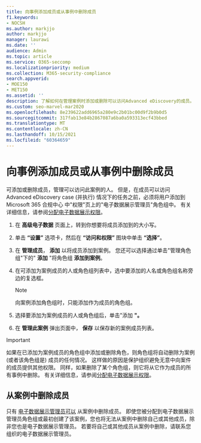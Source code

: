 ```yaml
---
title: 向事例添加成员或从事例中删除成员
f1.keywords:
- NOCSH
ms.author: markjjo
author: markjjo
manager: laurawi
ms.date: ''
audience: Admin
ms.topic: article
ms.service: O365-seccomp
ms.localizationpriority: medium
ms.collection: M365-security-compliance
search.appverid:
- MOE150
- MET150
ms.assetid: ''
description: 了解如何在管理案例时添加或删除可以访问Advanced eDiscovery的成员。
ms.custom: seo-marvel-mar2020
ms.openlocfilehash: 8e239622add6965a280e9c2b01bc00d9f2b9b0d5
ms.sourcegitcommit: 317fab13e84b2867087a6ba0a593313ecf43bbed
ms.translationtype: MT
ms.contentlocale: zh-CN
ms.lasthandoff: 10/15/2021
ms.locfileid: "60364659"
---
```

# <a name="add-or-remove-members-from-a-case"></a>向事例添加成员或从事例中删除成员

可添加或删除成员，管理可以访问此案例的人。 但是，在成员可以访问 Advanced eDiscovery case (并执行) 情况下的任务之前，必须将用户添加到 Microsoft 365 合规中心 中"权限"页上的"电子数据展示管理员"角色组中。  有关详细信息，请参阅[分配电子数据展示权限](./assign-ediscovery-permissions.md)。

1. 在 **高级电子数据** 页面上，转到你想要将成员添加到的大小写。

2. 单击 **“设置”** 选项卡，然后在 **“访问和权限”** 图块中单击 **“选择”**。

3. 在 **管理成员**， **添加** 以将成员添加到案例。 您还可以选择通过单击"管理角色组"下的"  **添加** "将角色组 **添加到案例**。

4. 在可添加为案例成员的人或角色组列表中，选中要添加的人名或角色组名称旁边的复选框。

   > [!NOTE]
   > 向案例添加角色组时，只能添加作为成员的角色组。

5. 选择要添加为案例成员的人或角色组后，单击"添加 **"。**

6. 在 **管理此案例** 弹出页面中， **保存** 以保存新的案例成员列表。

> [!IMPORTANT]
> 如果在已添加为案例成员的角色组中添加或删除角色，则角色组将自动删除为案例 (或者该角色组是) 成员的任何情况。 这样做的原因是保护组织避免无意中向案件的成员提供其他权限。 同样，如果删除了某个角色组，则它将从它作为成员的所有事例中删除。 有关详细信息，请参阅[分配电子数据展示权限](assign-ediscovery-permissions.md#adding-role-groups-as-members-of-ediscovery-cases)。

## <a name="removing-members-from-a-case"></a>从案例中删除成员

只有 [电子数据展示管理员可以](assign-ediscovery-permissions.md) 从案例中删除成员。 即使您被分配到电子数据展示管理员角色组或最初创建了该案例，您也将无法从案例中删除自己或其他成员，除非您也是电子数据展示管理员。 若要将自己或其他成员从案例中删除，请联系您组织的电子数据展示管理员。
